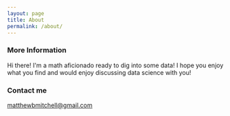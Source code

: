 ```yaml
---
layout: page
title: About
permalink: /about/
---
```




### More Information

Hi there! I'm a math aficionado ready to dig into some data! I hope you enjoy what you find and would enjoy discussing data science with you!

### Contact me

[matthewbmitchell@gmail.com](mailto:matthewbmitchell@gmail.com)
